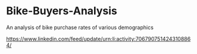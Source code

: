 # Bike-Buyers-Analysis
An analysis of bike purchase rates of various demographics

https://www.linkedin.com/feed/update/urn:li:activity:7067907514243108864/
